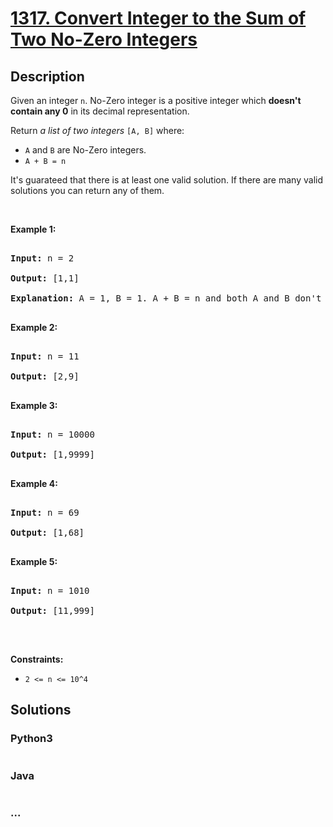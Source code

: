 # [1317. Convert Integer to the Sum of Two No-Zero Integers](https://leetcode.com/problems/convert-integer-to-the-sum-of-two-no-zero-integers)



## Description

<p>Given an integer <code>n</code>. No-Zero integer is a positive integer which <strong>doesn&#39;t contain any 0</strong> in its decimal representation.</p>



<p>Return <em>a list of two integers</em> <code>[A, B]</code> where:</p>



<ul>
	<li><code>A</code> and <code>B</code> are No-Zero integers.</li>
	<li><code>A + B = n</code></li>
</ul>



<p>It&#39;s guarateed that there is at least one valid solution. If there are many valid solutions you can return any of them.</p>



<p>&nbsp;</p>

<p><strong>Example 1:</strong></p>



<pre>

<strong>Input:</strong> n = 2

<strong>Output:</strong> [1,1]

<strong>Explanation:</strong> A = 1, B = 1. A + B = n and both A and B don&#39;t contain any 0 in their decimal representation.

</pre>



<p><strong>Example 2:</strong></p>



<pre>

<strong>Input:</strong> n = 11

<strong>Output:</strong> [2,9]

</pre>



<p><strong>Example 3:</strong></p>



<pre>

<strong>Input:</strong> n = 10000

<strong>Output:</strong> [1,9999]

</pre>



<p><strong>Example 4:</strong></p>



<pre>

<strong>Input:</strong> n = 69

<strong>Output:</strong> [1,68]

</pre>



<p><strong>Example 5:</strong></p>



<pre>

<strong>Input:</strong> n = 1010

<strong>Output:</strong> [11,999]

</pre>



<p>&nbsp;</p>

<p><strong>Constraints:</strong></p>



<ul>
	<li><code>2 &lt;= n &lt;= 10^4</code></li>
</ul>

## Solutions

<!-- tabs:start -->

### **Python3**

```python

```

### **Java**

```java

```

### **...**

```

```

<!-- tabs:end -->
